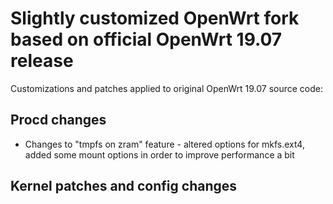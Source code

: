# Slightly customized OpenWrt fork based on official OpenWrt 19.07 release

Customizations and patches applied to original OpenWrt 19.07 source code:

## Procd changes

  * Changes to "tmpfs on zram" feature - altered options for mkfs.ext4, added some mount options in order to improve performance a bit

## Kernel patches and config changes

